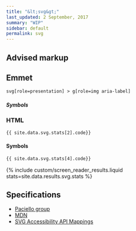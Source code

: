 ```yaml
---
title: "&lt;svg&gt;"
last_updated: 2 September, 2017
summary: "WIP"
sidebar: default
permalink: svg
---
```


## Advised markup

## Emmet

```html
svg[role=presentation] > g[role=img aria-label]
```

##### Symbols

### HTML

```html
{{ site.data.svg.stats[2].code}}
```

#### Symbols

```html
{{ site.data.svg.stats[4].code}}
```

{% include custom/screen_reader_results.liquid stats=site.data.results.svg.stats %}

## Specifications

* [Paciello group](https://www.paciellogroup.com/blog/2013/12/using-aria-enhance-svg-accessibility/)
* [MDN](https://developer.mozilla.org/en-US/docs/Web/SVG/Element/svg)
* [SVG Accessibility API Mappings](https://w3c.github.io/aria/svg-aam/svg-aam.html#mapping_role_table)
